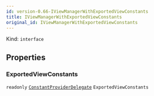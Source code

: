 ```yaml
---
id: version-0.66-IViewManagerWithExportedViewConstants
title: IViewManagerWithExportedViewConstants
original_id: IViewManagerWithExportedViewConstants
---
```


Kind: `interface`



## Properties
### ExportedViewConstants
`readonly`  [`ConstantProviderDelegate`](ConstantProviderDelegate) `ExportedViewConstants`




